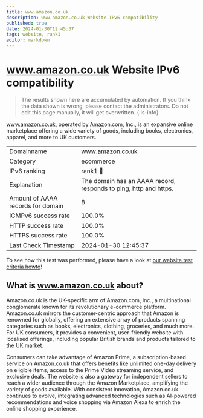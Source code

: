 ```yaml
---
title: www.amazon.co.uk
description: www.amazon.co.uk Website IPv6 compatibility
published: true
date: 2024-01-30T12:45:37
tags: website, rank1
editor: markdown
---
```


# www.amazon.co.uk Website IPv6 compatibility

> The results shown here are accumulated by automation. If you think the data shown is wrong, please contact the administrators. 
> Do not edit this page manually, it will get overwritten.
{.is-info}

www.amazon.co.uk, operated by Amazon.com, Inc., is an expansive online marketplace offering a wide variety of goods, including books, electronics, apparel, and more to UK customers.


|   |   |
| - | - |
| Domainname | www.amazon.co.uk
| Category | ecommerce |
| IPv6 ranking | rank1 :1st_place_medal: |
| Explanation | The domain has an AAAA record, responds to ping, http and https. |
| Amount of AAAA records for domain | 8 |
| ICMPv6 success rate | 100.0%|
| HTTP success rate | 100.0% |
| HTTPS success rate | 100.0% |
| Last Check Timestamp | 2024-01-30 12:45:37 |

To see how this test was performed, please have a look at [our website test criteria howto](/howto/testcriteria/website)!


## What is www.amazon.co.uk about?
Amazon.co.uk is the UK-specific arm of Amazon.com, Inc., a multinational conglomerate known for its revolutionary e-commerce platform. Amazon.co.uk mirrors the customer-centric approach that Amazon is renowned for globally, offering an extensive array of products spanning categories such as books, electronics, clothing, groceries, and much more. For UK consumers, it provides a convenient, user-friendly website with localised offerings, including popular British brands and products tailored to the UK market.

Consumers can take advantage of Amazon Prime, a subscription-based service on Amazon.co.uk that offers benefits like unlimited one-day delivery on eligible items, access to the Prime Video streaming service, and exclusive deals. The website is also a gateway for independent sellers to reach a wider audience through the Amazon Marketplace, amplifying the variety of goods available. With consistent innovation, Amazon.co.uk continues to evolve, integrating advanced technologies such as AI-powered recommendations and voice shopping via Amazon Alexa to enrich the online shopping experience.
